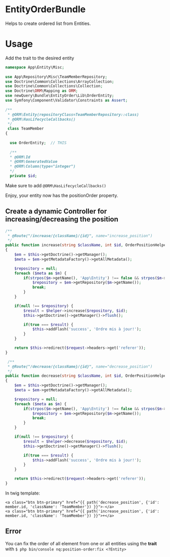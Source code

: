 # EntityOrderBundle

Helps to create ordered list from Entities.

# Usage

Add the trait to the desired entity

```php
namespace App\Entity\Misc;  
  
use App\Repository\Misc\TeamMemberRepository;  
use Doctrine\Common\Collections\ArrayCollection;  
use Doctrine\Common\Collections\Collection;  
use Doctrine\ORM\Mapping as ORM;  
use newQuery\Bundle\EntityOrder\Lib\OrderEntity;  
use Symfony\Component\Validator\Constraints as Assert;  
  
/**  
 * @ORM\Entity(repositoryClass=TeamMemberRepository::class)  
 * @ORM\HasLifecycleCallbacks()  
 */
 class TeamMember  
{  
  
  use OrderEntity;  // THIS 
  
  /**  
  * @ORM\Id  
  * @ORM\GeneratedValue  
  * @ORM\Column(type="integer")  
  */  
  private $id;
```

Make sure to add
`@ORM\HasLifecycleCallbacks() `

Enjoy, your entity now has the positionOrder property.

## Create a dynamic Controller for increasing/decreasing the position

```php
/**
 * @Route("/increase/{className}/{id}", name="increase_position")
 */
public function increase(string $className, int $id, OrderPositionHelper $helper, Request $request): Response
{
    $em = $this->getDoctrine()->getManager();
    $meta = $em->getMetadataFactory()->getAllMetadata();

    $repository = null;
    foreach ($meta as $m) {
        if(strpos($m->getName(), 'App\Entity') !== false && strpos($m->getName(), $className) !== false) {
            $repository = $em->getRepository($m->getName());
            break;
        }
    }

    if(null !== $repository) {
        $result = $helper->increase($repository, $id);
        $this->getDoctrine()->getManager()->flush();

        if(true === $result) {
            $this->addFlash('success', 'Ordre mis à jour!');
        }
    }

    return $this->redirect($request->headers->get('referer'));
}
```

```php
 /**
 * @Route("/decrease/{className}/{id}", name="decrease_position")
 */
public function decrease(string $className, int $id, OrderPositionHelper $helper, Request $request): Response
{
    $em = $this->getDoctrine()->getManager();
    $meta = $em->getMetadataFactory()->getAllMetadata();

    $repository = null;
    foreach ($meta as $m) {
        if(strpos($m->getName(), 'App\Entity') !== false && strpos($m->getName(), $className) !== false) {
            $repository = $em->getRepository($m->getName());
            break;
        }
    }

    if(null !== $repository) {
        $result = $helper->decrease($repository, $id);
        $this->getDoctrine()->getManager()->flush();

        if(true === $result) {
            $this->addFlash('success', 'Ordre mis à jour!');
        }
    }

    return $this->redirect($request->headers->get('referer'));
}
```

In twig template:
```twig
<a class="btn btn-primary" href="{{ path('decrease_position', {'id': member.id, 'className': 'TeamMember'}) }}">-</a>
<a class="btn btn-primary" href="{{ path('increase_position', {'id': member.id, 'className': 'TeamMember'}) }}">+</a>
```

## Error

You can fix the order of all element from one or all entities using the **trait** with
`$ php bin/console nq:position-order:fix <?Entity>`
